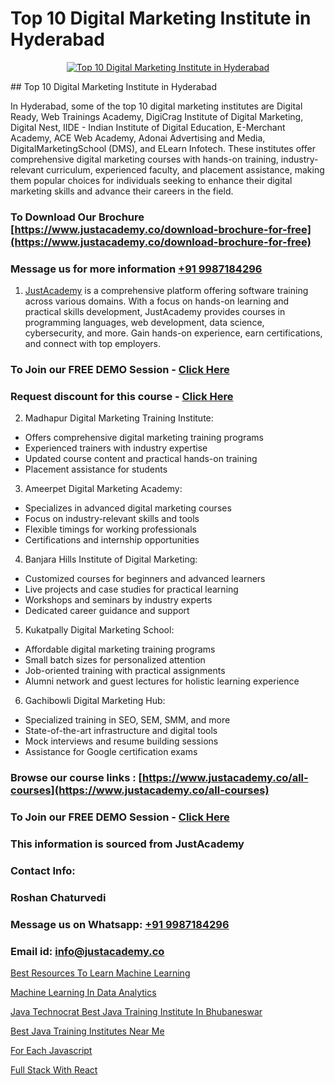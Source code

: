 # Top 10 Digital Marketing Institute in Hyderabad

<p align="center">
  <a href="https://justacademy.co/course-detail/digital-marketing">
    <img src="https://justacademy.co/storage2/course_image/1676636720_course_image.webp" alt="Top 10 Digital Marketing Institute in Hyderabad">
  </a>
</p>
## Top 10 Digital Marketing Institute in Hyderabad

In Hyderabad, some of the top 10 digital marketing institutes are Digital Ready, Web Trainings Academy, DigiCrag Institute of Digital Marketing, Digital Nest, IIDE - Indian Institute of Digital Education, E-Merchant Academy, ACE Web Academy, Adonai Advertising and Media, DigitalMarketingSchool (DMS), and ELearn Infotech. These institutes offer comprehensive digital marketing courses with hands-on training, industry-relevant curriculum, experienced faculty, and placement assistance, making them popular choices for individuals seeking to enhance their digital marketing skills and advance their careers in the field.
### To Download Our Brochure [https://www.justacademy.co/download-brochure-for-free](https://www.justacademy.co/download-brochure-for-free)
### Message us for more information [+91 9987184296](https://api.whatsapp.com/send?phone=919987184296)

1) [JustAcademy](https://justacademy.co) is a comprehensive platform offering software training across various domains. With a focus on hands-on learning and practical skills development, JustAcademy provides courses in programming languages, web development, data science, cybersecurity, and more. Gain hands-on experience, earn certifications, and connect with top employers.

### To Join our FREE DEMO Session - [Click Here](https://www.justacademy.co/register-for-course-demo/)
### Request discount for this course - [Click Here](https://justacademy.co/contact-us/)

2) Madhapur Digital Marketing Training Institute:
- Offers comprehensive digital marketing training programs
- Experienced trainers with industry expertise
- Updated course content and practical hands-on training
- Placement assistance for students

3) Ameerpet Digital Marketing Academy:
- Specializes in advanced digital marketing courses
- Focus on industry-relevant skills and tools
- Flexible timings for working professionals
- Certifications and internship opportunities

4) Banjara Hills Institute of Digital Marketing:
- Customized courses for beginners and advanced learners
- Live projects and case studies for practical learning
- Workshops and seminars by industry experts
- Dedicated career guidance and support

5) Kukatpally Digital Marketing School:
- Affordable digital marketing training programs
- Small batch sizes for personalized attention
- Job-oriented training with practical assignments
- Alumni network and guest lectures for holistic learning experience

6) Gachibowli Digital Marketing Hub:
- Specialized training in SEO, SEM, SMM, and more
- State-of-the-art infrastructure and digital tools
- Mock interviews and resume building sessions
- Assistance for Google certification exams

### Browse our course links : [https://www.justacademy.co/all-courses](https://www.justacademy.co/all-courses) 
### To Join our FREE DEMO Session - [Click Here](https://www.justacademy.co/register-for-course-demo)


### This information is sourced from JustAcademy
### Contact Info:
### Roshan Chaturvedi
### Message us on Whatsapp: [+91 9987184296](https://api.whatsapp.com/send?phone=919987184296)
### Email id: [info@justacademy.co](mailto:info@justacademy.co)
                
[Best Resources To Learn Machine Learning](https://www.linkedin.com/pulse/best-resources-learn-machine-learning-justacademyderby-xcaoe?trackingId=85Ek6xyAbnb0gL18x7TayA%3D%3D&lipi=urn%3Ali%3Apage%3Ad_flagship3_company_admin%3BPi8IvO9YQ5y8xQZ23yq6yg%3D%3D)

[Machine Learning In Data Analytics](https://www.linkedin.com/pulse/machine-learning-data-analytics-justacademy-belfast-3bnge?trackingId=BXznn2FoOuT5KBWc9qPC%2FQ%3D%3D&lipi=urn%3Ali%3Apage%3Ad_flagship3_company_admin%3BOulg0aX4Sr2isWcwcbyj2w%3D%3D)

[Java Technocrat Best Java Training Institute In Bhubaneswar](https://medium.com/@kumarishimmi99/java-technocrat-best-java-training-institute-in-bhubaneswar-89b9cddb741a)

[Best Java Training Institutes Near Me](https://medium.com/@abhidnya.1068/best-java-training-institutes-near-me-50018e483688)

[For Each Javascript](https://justacademyin.github.io/justacademy/for-each-javascript)

[Full Stack With React](https://justacademyin.github.io/justacademy/full-stack-with-react)

